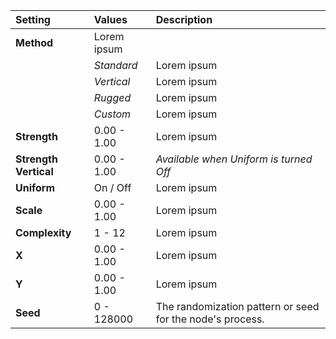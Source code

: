 | Setting               | Values      | Description                            |
| :-------------------- | :---------- | :------------------------------------- |
| **Method**            | Lorem ipsum |
|                       | *Standard*  | Lorem ipsum                            |
|                       | *Vertical*  | Lorem ipsum                            |
|                       | *Rugged*    | Lorem ipsum                            |
|                       | *Custom*    | Lorem ipsum                            |
| **Strength**          | 0.00 - 1.00 | Lorem ipsum                            |
| **Strength Vertical** | 0.00 - 1.00 | *Available when Uniform is turned Off* |
| **Uniform**           | On / Off    | Lorem ipsum                            |
| **Scale**             | 0.00 - 1.00 | Lorem ipsum                            |
| **Complexity**        | 1 - 12      | Lorem ipsum                            |
| **X**                 | 0.00 - 1.00 | Lorem ipsum                            |
| **Y**                 | 0.00 - 1.00 | Lorem ipsum                            |
| **Seed**              | 0 - 128000  | The randomization pattern or seed for the node's process.                            |
